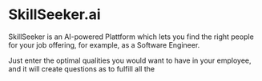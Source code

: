 # SkillSeeker.ai

SkillSeeker is an AI-powered Plattform which lets you find the right people for your job offering, for example, as a Software Engineer.

Just enter the optimal qualities you would want to have in your employee, and it will create questions as to fulfill all the 